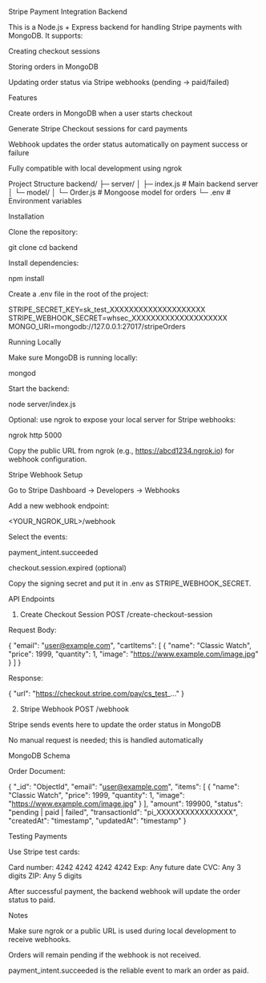 Stripe Payment Integration Backend

This is a Node.js + Express backend for handling Stripe payments with MongoDB. It supports:

Creating checkout sessions

Storing orders in MongoDB

Updating order status via Stripe webhooks (pending → paid/failed)

Features

Create orders in MongoDB when a user starts checkout

Generate Stripe Checkout sessions for card payments

Webhook updates the order status automatically on payment success or failure

Fully compatible with local development using ngrok

Project Structure
backend/
 ├─ server/
 │    ├─ index.js          # Main backend server
 │    └─ model/
 │         └─ Order.js     # Mongoose model for orders
 └─ .env                   # Environment variables

Installation

Clone the repository:

git clone <your-repo-url>
cd backend


Install dependencies:

npm install


Create a .env file in the root of the project:

STRIPE_SECRET_KEY=sk_test_XXXXXXXXXXXXXXXXXXXX
STRIPE_WEBHOOK_SECRET=whsec_XXXXXXXXXXXXXXXXXXXX
MONGO_URI=mongodb://127.0.0.1:27017/stripeOrders

Running Locally

Make sure MongoDB is running locally:

mongod


Start the backend:

node server/index.js


Optional: use ngrok to expose your local server for Stripe webhooks:

ngrok http 5000


Copy the public URL from ngrok (e.g., https://abcd1234.ngrok.io) for webhook configuration.

Stripe Webhook Setup

Go to Stripe Dashboard → Developers → Webhooks

Add a new webhook endpoint:

<YOUR_NGROK_URL>/webhook


Select the events:

payment_intent.succeeded

checkout.session.expired (optional)

Copy the signing secret and put it in .env as STRIPE_WEBHOOK_SECRET.

API Endpoints
1. Create Checkout Session
POST /create-checkout-session


Request Body:

{
  "email": "user@example.com",
  "cartItems": [
    {
      "name": "Classic Watch",
      "price": 1999,
      "quantity": 1,
      "image": "https://www.example.com/image.jpg"
    }
  ]
}


Response:

{
  "url": "https://checkout.stripe.com/pay/cs_test_..."
}

2. Stripe Webhook
POST /webhook


Stripe sends events here to update the order status in MongoDB

No manual request is needed; this is handled automatically

MongoDB Schema

Order Document:

{
  "_id": "ObjectId",
  "email": "user@example.com",
  "items": [
    {
      "name": "Classic Watch",
      "price": 1999,
      "quantity": 1,
      "image": "https://www.example.com/image.jpg"
    }
  ],
  "amount": 199900,
  "status": "pending | paid | failed",
  "transactionId": "pi_XXXXXXXXXXXXXXXX",
  "createdAt": "timestamp",
  "updatedAt": "timestamp"
}

Testing Payments

Use Stripe test cards:

Card number: 4242 4242 4242 4242
Exp: Any future date
CVC: Any 3 digits
ZIP: Any 5 digits


After successful payment, the backend webhook will update the order status to paid.

Notes

Make sure ngrok or a public URL is used during local development to receive webhooks.

Orders will remain pending if the webhook is not received.

payment_intent.succeeded is the reliable event to mark an order as paid.